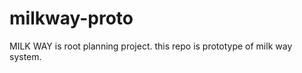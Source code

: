 milkway-proto
=============

MILK WAY is root planning project. this repo is prototype of milk way system.
